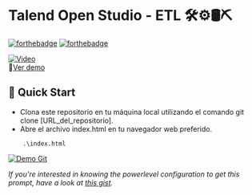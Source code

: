# Talend Open Studio - ETL 🛠⚙️🛢️⛏️

[![forthebadge](http://forthebadge.com/images/badges/made-with-java.svg)](https://www.linkedin.com/in/drphp/)
[![forthebadge](http://forthebadge.com/images/badges/built-with-love.svg)](https://www.linkedin.com/in/drphp/)

[![Video](https://img.youtube.com/vi/m8Hae0KYcgM/0.jpg)](https://www.youtube.com/watch?v=m8Hae0KYcgM)  
🎥[Ver demo](https://www.youtube.com/watch?v=m8Hae0KYcgM)

## 🚀 Quick Start
- Clona este repositorio en tu máquina local utilizando el comando git clone [URL_del_repositorio].
- Abre el archivo index.html en tu navegador web preferido.

```
    .\index.html
```
<a href="#" target="_self" style="pointer-events: none;">
  <img src="https://wiesseconsultores.com/demo.gif" alt="Demo Git">
</a>

*If you're interested in knowing the powerlevel configuration to get this prompt, have a look at [this gist](https://github.com/phpeitor/).*
